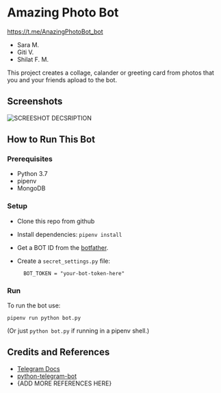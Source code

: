 # Amazing Photo Bot
https://t.me/AnazingPhotoBot_bot

* Sara M.
* Giti V.
* Shilat F. M.

This project creates a collage, calander or greeting card from photos that you and your friends apload to the bot.

## Screenshots

![SCREESHOT DECSRIPTION](https://github.com/Elevationacademy/xt-bot-hackathon-ella-team-1/blob/master/hh.png)

## How to Run This Bot

### Prerequisites
* Python 3.7
* pipenv
* MongoDB

### Setup
* Clone this repo from github
* Install dependencies: `pipenv install`
* Get a BOT ID from the [botfather](https://telegram.me/BotFather).
* Create a `secret_settings.py` file:

        BOT_TOKEN = "your-bot-token-here"

### Run
To run the bot use:

    pipenv run python bot.py

(Or just `python bot.py` if running in a pipenv shell.)

## Credits and References
* [Telegram Docs](https://core.telegram.org/bots)
* [python-telegram-bot](https://github.com/python-telegram-bot/python-telegram-bot)
* {ADD MORE REFERENCES HERE}

